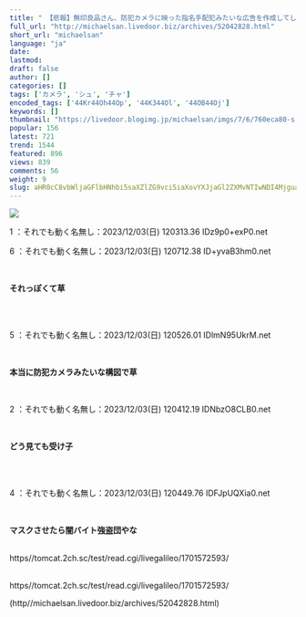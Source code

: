 ```yaml
---
title: " 【悲報】無印良品さん、防犯カメラに映った指名手配犯みたいな広告を作成してしまう"
full_url: "http://michaelsan.livedoor.biz/archives/52042828.html"
short_url: "michaelsan"
language: "ja"
date: 
lastmod: 
draft: false
author: []
categories: []
tags: ['カメラ', 'シュ', 'チャ']
encoded_tags: ['44Kr44Oh44Op', '44K344Ol', '44OB44Oj']
keywords: []
thumbnail: "https://livedoor.blogimg.jp/michaelsan/imgs/7/6/760eca80-s.jpg"
popular: 156
latest: 721
trend: 1544
featured: 896
views: 839
comments: 56
weight: 9
slug: aHR0cC8vbWljaGFlbHNhbi5saXZlZG9vci5iaXovYXJjaGl2ZXMvNTIwNDI4MjguaHRtbA==
---
```


![](https://livedoor.blogimg.jp/michaelsan/imgs/7/6/760eca80-s.jpg)

<div><p>1 ：それでも動く名無し：2023/12/03(日) 120313.36 IDz9p0+exP0.net</p><p>6 ：それでも動く名無し：2023/12/03(日) 120712.38 ID+yvaB3hm0.net</p><br><b><p>それっぽくて草</p><br></b><br><p>5 ：それでも動く名無し：2023/12/03(日) 120526.01 IDlmN95UkrM.net</p><br><b><p>本当に防犯カメラみたいな構図で草</p></b><br><p>2 ：それでも動く名無し：2023/12/03(日) 120412.19 IDNbzO8CLB0.net</p><br><b><p>どう見ても受け子</p><br></b><br><p>4 ：それでも動く名無し：2023/12/03(日) 120449.76 IDFJpUQXia0.net</p><br><b><p>マスクさせたら闇バイト強盗団やな </p></b><br>https//tomcat.2ch.sc/test/read.cgi/livegalileo/1701572593/<br><br clear='all'> <p id='a6850dc6aefc0d5bbff2bea180d92d89'> </p> <p id='a6850dc6aefc0d5bbff2bea180d92d89'> </p> <p class='alistcloud-container-6795'></p> <p>https//tomcat.2ch.sc/test/read.cgi/livegalileo/1701572593/</p></div>

(http//michaelsan.livedoor.biz/archives/52042828.html)
